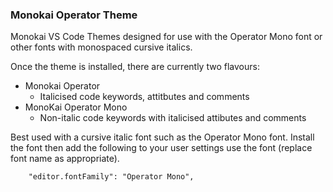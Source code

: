 ### Monokai Operator Theme
Monokai VS Code Themes designed for use with the Operator Mono font or other fonts with monospaced cursive italics.

Once the theme is installed, there are currently two flavours:

* Monokai Operator
    * Italicised code keywords, attitbutes and comments
* MonoKai Operator Mono
    * Non-italic code keywords with italicised attibutes and comments

Best used with a cursive italic font such as the Operator Mono font. Install the font then add the following to your user settings use the font (replace font name as appropriate).

```
    "editor.fontFamily": "Operator Mono",
```
